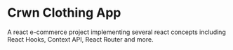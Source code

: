 # Crwn Clothing App

A react e-commerce project implementing several react concepts including React Hooks, Context API, React Router and more. 
